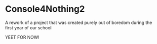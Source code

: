 # Console4Nothing2
A rework of a project that was created purely out of boredom during the first year of our school


YEET FOR NOW!
